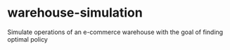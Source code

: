 # warehouse-simulation
Simulate operations of an e-commerce warehouse with the goal of finding optimal policy
